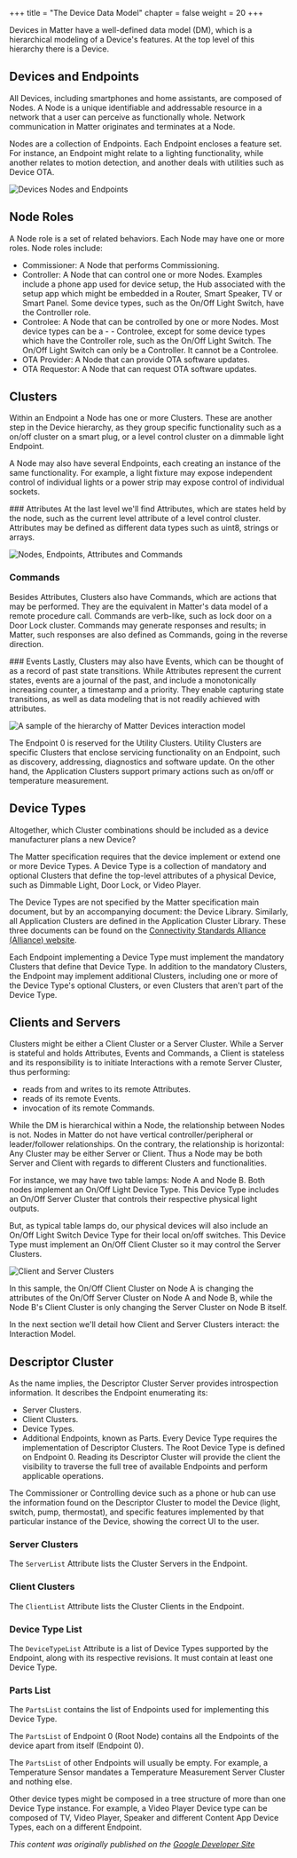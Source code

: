 +++
title = "The Device Data Model"
chapter = false
weight = 20
+++


Devices in Matter have a well-defined data model (DM), which is a hierarchical modeling of a Device's features. At the top level of this hierarchy there is a Device.

## Devices and Endpoints

All Devices, including smartphones and home assistants, are composed of Nodes. A Node is a unique identifiable and addressable resource in a network that a user can perceive as functionally whole. Network communication in Matter originates and terminates at a Node.

Nodes are a collection of Endpoints. Each Endpoint encloses a feature set. For instance, an Endpoint might relate to a lighting functionality, while another relates to motion detection, and another deals with utilities such as Device OTA.

![Devices Nodes and Endpoints](/primer-device-node.png)

## Node Roles

A Node role is a set of related behaviors. Each Node may have one or more roles. Node roles include:

- Commissioner: A Node that performs Commissioning.
- Controller: A Node that can control one or more Nodes. Examples include a phone app used for device setup, the Hub associated with the setup app which might be embedded in a Router, Smart Speaker, TV or Smart Panel. Some device types, such as the On/Off Light Switch, have the Controller role.
- Controlee: A Node that can be controlled by one or more Nodes. Most device types can be a - - Controlee, except for some device types which have the Controller role, such as the On/Off Light Switch. The On/Off Light Switch can only be a Controller. It cannot be a Controlee.
- OTA Provider: A Node that can provide OTA software updates.
- OTA Requestor: A Node that can request OTA software updates.

## Clusters

Within an Endpoint a Node has one or more Clusters. These are another step in the Device hierarchy, as they group specific functionality such as a on/off cluster on a smart plug, or a level control cluster on a dimmable light Endpoint.

A Node may also have several Endpoints, each creating an instance of the same functionality. For example, a light fixture may expose independent control of individual lights or a power strip may expose control of individual sockets.

### Attributes
At the last level we'll find Attributes, which are states held by the node, such as the current level attribute of a level control cluster. Attributes may be defined as different data types such as uint8, strings or arrays.

![Nodes, Endpoints, Attributes and Commands](../..//primer-node-endpoint-attribute.png)

### Commands
Besides Attributes, Clusters also have Commands, which are actions that may be performed. They are the equivalent in Matter's data model of a remote procedure call. Commands are verb-like, such as lock door on a Door Lock cluster. Commands may generate responses and results; in Matter, such responses are also defined as Commands, going in the reverse direction.

### Events
Lastly, Clusters may also have Events, which can be thought of as a record of past state transitions. While Attributes represent the current states, events are a journal of the past, and include a monotonically increasing counter, a timestamp and a priority. They enable capturing state transitions, as well as data modeling that is not readily achieved with attributes.

![A sample of the hierarchy of Matter Devices interaction model](../../primer-device-type.png)

The Endpoint 0 is reserved for the Utility Clusters. Utility Clusters are specific Clusters that enclose servicing functionality on an Endpoint, such as discovery, addressing, diagnostics and software update. On the other hand, the Application Clusters support primary actions such as on/off or temperature measurement.

## Device Types

Altogether, which Cluster combinations should be included as a device manufacturer plans a new Device?

The Matter specification requires that the device implement or extend one or more Device Types. A Device Type is a collection of mandatory and optional Clusters that define the top-level attributes of a physical Device, such as Dimmable Light, Door Lock, or Video Player.

The Device Types are not specified by the Matter specification main document, but by an accompanying document: the Device Library. Similarly, all Application Clusters are defined in the Application Cluster Library. These three documents can be found on the [Connectivity Standards Alliance (Alliance) website](https://csa-iot.org/developer-resource/specifications-download-request/).

Each Endpoint implementing a Device Type must implement the mandatory Clusters that define that Device Type. In addition to the mandatory Clusters, the Endpoint may implement additional Clusters, including one or more of the Device Type's optional Clusters, or even Clusters that aren't part of the Device Type.

## Clients and Servers

Clusters might be either a Client Cluster or a Server Cluster. While a Server is stateful and holds Attributes, Events and Commands, a Client is stateless and its responsibility is to initiate Interactions with a remote Server Cluster, thus performing:

- reads from and writes to its remote Attributes.
- reads of its remote Events.
- invocation of its remote Commands.

While the DM is hierarchical within a Node, the relationship between Nodes is not. Nodes in Matter do not have vertical controller/peripheral or leader/follower relationships. On the contrary, the relationship is horizontal: Any Cluster may be either Server or Client. Thus a Node may be both Server and Client with regards to different Clusters and functionalities.

For instance, we may have two table lamps: Node A and Node B. Both nodes implement an On/Off Light Device Type. This Device Type includes an On/Off Server Cluster that controls their respective physical light outputs.

But, as typical table lamps do, our physical devices will also include an On/Off Light Switch Device Type for their local on/off switches. This Device Type must implement an On/Off Client Cluster so it may control the Server Clusters.

![Client and Server Clusters](../..//primer-client-server.png)

In this sample, the On/Off Client Cluster on Node A is changing the attributes of the On/Off Server Cluster on Node A and Node B, while the Node B's Client Cluster is only changing the Server Cluster on Node B itself.

In the next section we'll detail how Client and Server Clusters interact: the Interaction Model.

## Descriptor Cluster
As the name implies, the Descriptor Cluster Server provides introspection information. It describes the Endpoint enumerating its:

- Server Clusters.
- Client Clusters.
- Device Types.
- Additional Endpoints, known as Parts.
Every Device Type requires the implementation of Descriptor Clusters. The Root Device Type is defined on Endpoint 0. Reading its Descriptor Cluster will provide the client the visibility to traverse the full tree of available Endpoints and perform applicable operations.

The Commissioner or Controlling device such as a phone or hub can use the information found on the Descriptor Cluster to model the Device (light, switch, pump, thermostat), and specific features implemented by that particular instance of the Device, showing the correct UI to the user.

### Server Clusters
The `ServerList` Attribute lists the Cluster Servers in the Endpoint.
### Client Clusters
The `ClientList` Attribute lists the Cluster Clients in the Endpoint.
### Device Type List
The `DeviceTypeList` Attribute is a list of Device Types supported by the Endpoint, along with its respective revisions. It must contain at least one Device Type.
### Parts List
The `PartsList` contains the list of Endpoints used for implementing this Device Type.

The `PartsList` of Endpoint 0 (Root Node) contains all the Endpoints of the device apart from itself (Endpoint 0).

The `PartsList` of other Endpoints will usually be empty. For example, a Temperature Sensor mandates a Temperature Measurement Server Cluster and nothing else.

Other device types might be composed in a tree structure of more than one Device Type instance. For example, a Video Player Device type can be composed of TV, Video Player, Speaker and different Content App Device Types, each on a different Endpoint.

[^1]: The Matter specification determines that a Device may have multiple Nodes. For example, smartphones may have multiple apps, each app being a different Node. For the purposes of this primer, all Devices will contain a single Node. It's expected that most physical devices will follow this pattern. 

_This content was originally published on the [Google Developer Site](https://developers.home.google.com/matter/primer)_